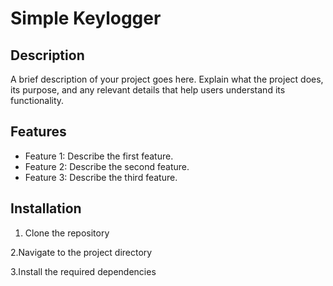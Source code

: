 # Simple Keylogger

## Description
A brief description of your project goes here. Explain what the project does, its purpose, and any relevant details that help users understand its functionality.

## Features
- Feature 1: Describe the first feature.
- Feature 2: Describe the second feature.
- Feature 3: Describe the third feature.

## Installation
1. Clone the repository
 
2.Navigate to the project directory

3.Install the required dependencies
